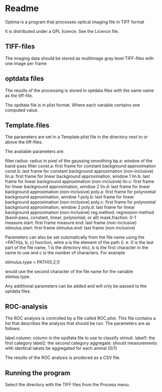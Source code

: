 Readme
======

Optima is a program that processes optical imaging file in TIFF format

It is distributed under a GPL licence. See the Licence file.




TIFF-files
-------------
The imaging data should be stored as multiimage gray level TIFF-files with one image per frame


optdata files
-------------
The results of the processing is stored in optdata files with the same name as the tiff-file.

The opdtata file is in plist format. Where each variable contains one computed value.



Template.files
--------------
The parameters are set in a Template.plist file in the directory next to or above the tiff-files.

The available parameters are:

filter.radius: radius in pixel of the gaussing smoothing
bp.a: window of the band-pass filter
const.a: first frame for constant background approximation
const.b: last frame for constant background approximation (non-inclusive)
lin.a: first frame for linear background approximation, window 1
lin.b: last frame for linear background approximation (non-inclusive)
lin.c: first frame for linear background approximation, window 2
lin.d: last frame for linear background approximation (non-inclusive)
poly.a: first frame for polynomial background approximation, window 1
poly.b: last frame for linear background approximation (non-inclusive)
poly.c: first frame for polynomial background approximation, window 2
poly.d: last frame for linear background approximation (non-inclusive)
reg.method: regression method (band-pass, constant, linear, polynomial, or all)
mask.fraction: 0-1
measure.start: first frame
measure.end: last frame (non-inclusive)
stimulus.start: first frame
stimulus.end: last frame (non-inclusive)

Parameters can also be set outomatically from the file name using the =PATH(a, b, c) function, whre
a is the element of the path (i. e. 0 is the last part of the file name, 1 is the directory etc), b
is the first character in the name to use and c is the number of characters. For example

stimulus.type = PATH(0,2,1)

would use the second character of the file name for the variable stimlus.type.

Any additional parameters can be added and will only be passed to the optdata files.



ROC-analysis
------------
The ROC analysis is controlled by a file called ROC.plist. This file contains a list that describes the analysis that should be run. The parameters are as follows:

label.column: column in the opdtata file to use to classify stimuli.
label1: the first category
label2: the second category
aggregate: should measurements with identical labels be aggregated for each animal (0/1)

The results of the ROC analysis is prodeced as a CSV file.



Running the program
--------------------
Select the directory with the TIFF files from the Process menu.


